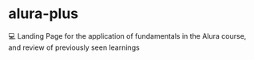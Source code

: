 # alura-plus
💻 Landing Page for the application of fundamentals in the Alura course, and review of previously seen learnings
